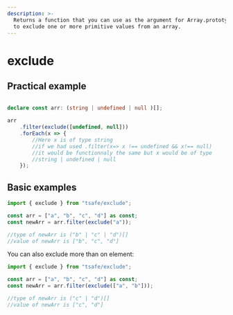```yaml
---
description: >-
  Returns a function that you can use as the argument for Array.prototype.filter
  to exclude one or more primitive values from an array.
---
```


# exclude

## Practical example

```typescript

declare const arr: (string | undefined | null )[];

arr
    .filter(exclude([undefined, null]))
    .forEach(x => {
        //Here x is of type string
        //if we had used .filter(x=> x !== undefined && x!== null)
        //it would be functionnaly the same but x would be of type
        //string | undefined | null
    });

```

## Basic examples

```typescript
import { exclude } from "tsafe/exclude";

const arr = ["a", "b", "c", "d"] as const;
const newArr = arr.filter(exclude("a"));

//type of newArr is ("b" | "c" | "d")[]
//value of newArr is ["b", "c", "d"]
```

You can also exclude more than on element: 

```typescript
import { exclude } from "tsafe/exclude";

const arr = ["a", "b", "c", "d"] as const;
const newArr = arr.filter(exclude(["a", "b"]));

//type of newArr is ("c" | "d")[]
//value of newArr is ["c", "d"]
```

